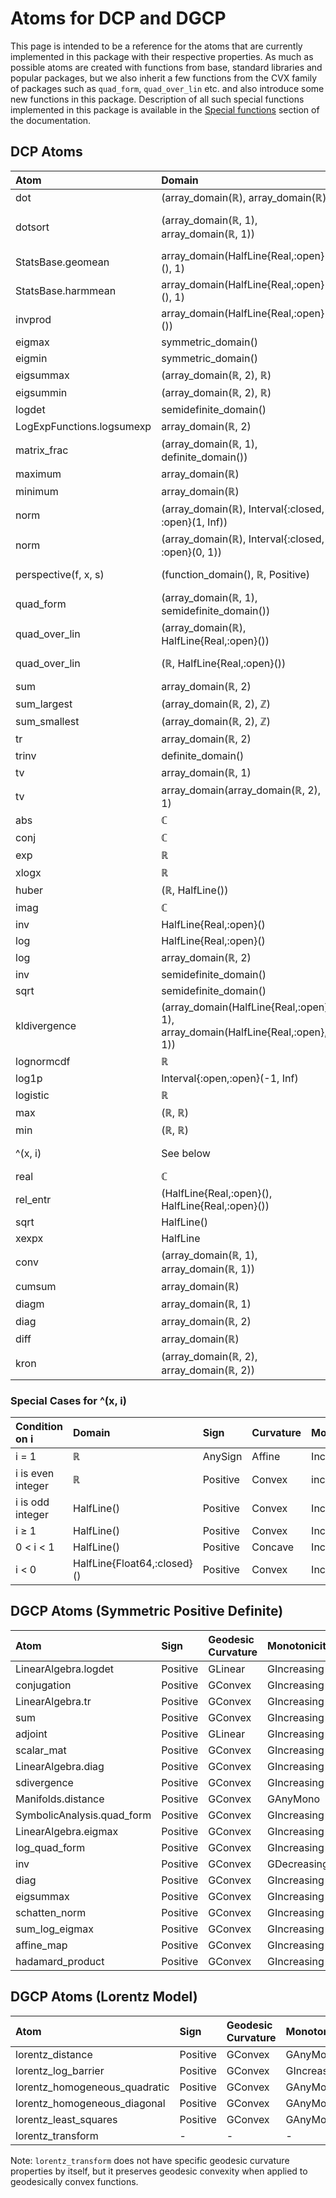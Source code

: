 # Atoms for DCP and DGCP

This page is intended to be a reference for the atoms that are currently implemented in this package with their respective properties. As much as possible atoms are created with functions from base, standard libraries and popular packages, but we also inherit a few functions from the CVX family of packages such as `quad_form`, `quad_over_lin` etc. and also introduce some new functions in this package. Description of all such special functions implemented in this package is available in the [Special functions](@ref) section of the documentation.

## DCP Atoms

| Atom                      | Domain                                                                         | Sign      | Curvature | Monotonicity                                |
|:------------------------- |:------------------------------------------------------------------------------ |:--------- |:--------- |:------------------------------------------- |
| dot                       | (array_domain(ℝ), array_domain(ℝ))                                             | AnySign   | Affine    | Increasing                                  |
| dotsort                   | (array_domain(ℝ, 1), array_domain(ℝ, 1))                                       | AnySign   | Convex    | (AnyMono, increasing_if_positive ∘ minimum) |
| StatsBase.geomean         | array_domain(HalfLine{Real,:open}(), 1)                                        | Positive  | Concave   | Increasing                                  |
| StatsBase.harmmean        | array_domain(HalfLine{Real,:open}(), 1)                                        | Positive  | Concave   | Increasing                                  |
| invprod                   | array_domain(HalfLine{Real,:open}())                                           | Positive  | Convex    | Decreasing                                  |
| eigmax                    | symmetric_domain()                                                             | AnySign   | Convex    | AnyMono                                     |
| eigmin                    | symmetric_domain()                                                             | AnySign   | Concave   | AnyMono                                     |
| eigsummax                 | (array_domain(ℝ, 2), ℝ)                                                        | AnySign   | Convex    | AnyMono                                     |
| eigsummin                 | (array_domain(ℝ, 2), ℝ)                                                        | AnySign   | Concave   | AnyMono                                     |
| logdet                    | semidefinite_domain()                                                          | AnySign   | Concave   | AnyMono                                     |
| LogExpFunctions.logsumexp | array_domain(ℝ, 2)                                                             | AnySign   | Convex    | Increasing                                  |
| matrix_frac               | (array_domain(ℝ, 1), definite_domain())                                        | AnySign   | Convex    | AnyMono                                     |
| maximum                   | array_domain(ℝ)                                                                | AnySign   | Convex    | Increasing                                  |
| minimum                   | array_domain(ℝ)                                                                | AnySign   | Concave   | Increasing                                  |
| norm                      | (array_domain(ℝ), Interval{:closed, :open}(1, Inf))                            | Positive  | Convex    | increasing_if_positive                      |
| norm                      | (array_domain(ℝ), Interval{:closed, :open}(0, 1))                              | Positive  | Convex    | increasing_if_positive                      |
| perspective(f, x, s)      | (function_domain(), ℝ, Positive)                                               | Same as f | Same as f | AnyMono                                     |
| quad_form                 | (array_domain(ℝ, 1), semidefinite_domain())                                    | Positive  | Convex    | (increasing_if_positive, Increasing)        |
| quad_over_lin             | (array_domain(ℝ), HalfLine{Real,:open}())                                      | Positive  | Convex    | (increasing_if_positive, Decreasing)        |
| quad_over_lin             | (ℝ, HalfLine{Real,:open}())                                                    | Positive  | Convex    | (increasing_if_positive, Decreasing)        |
| sum                       | array_domain(ℝ, 2)                                                             | AnySign   | Affine    | Increasing                                  |
| sum_largest               | (array_domain(ℝ, 2), ℤ)                                                        | AnySign   | Convex    | Increasing                                  |
| sum_smallest              | (array_domain(ℝ, 2), ℤ)                                                        | AnySign   | Concave   | Increasing                                  |
| tr                        | array_domain(ℝ, 2)                                                             | AnySign   | Affine    | Increasing                                  |
| trinv                     | definite_domain()                                                              | Positive  | Convex    | AnyMono                                     |
| tv                        | array_domain(ℝ, 1)                                                             | Positive  | Convex    | AnyMono                                     |
| tv                        | array_domain(array_domain(ℝ, 2), 1)                                            | Positive  | Convex    | AnyMono                                     |
| abs                       | ℂ                                                                              | Positive  | Convex    | increasing_if_positive                      |
| conj                      | ℂ                                                                              | AnySign   | Affine    | AnyMono                                     |
| exp                       | ℝ                                                                              | Positive  | Convex    | Increasing                                  |
| xlogx                     | ℝ                                                                              | AnySign   | Convex    | AnyMono                                     |
| huber                     | (ℝ, HalfLine())                                                                | Positive  | Convex    | increasing_if_positive                      |
| imag                      | ℂ                                                                              | AnySign   | Affine    | AnyMono                                     |
| inv                       | HalfLine{Real,:open}()                                                         | Positive  | Convex    | Decreasing                                  |
| log                       | HalfLine{Real,:open}()                                                         | AnySign   | Concave   | Increasing                                  |
| log                       | array_domain(ℝ, 2)                                                             | Positive  | Concave   | Increasing                                  |
| inv                       | semidefinite_domain()                                                          | AnySign   | Convex    | Decreasing                                  |
| sqrt                      | semidefinite_domain()                                                          | Positive  | Concave   | Increasing                                  |
| kldivergence              | (array_domain(HalfLine{Real,:open}, 1), array_domain(HalfLine{Real,:open}, 1)) | Positive  | Convex    | AnyMono                                     |
| lognormcdf                | ℝ                                                                              | Negative  | Concave   | Increasing                                  |
| log1p                     | Interval{:open,:open}(-1, Inf)                                                 | Negative  | Concave   | Increasing                                  |
| logistic                  | ℝ                                                                              | Positive  | Convex    | Increasing                                  |
| max                       | (ℝ, ℝ)                                                                         | AnySign   | Convex    | Increasing                                  |
| min                       | (ℝ, ℝ)                                                                         | AnySign   | Concave   | Increasing                                  |
| ^(x, i)                   | See below                                                                      | See below | See below | See below                                   |
| real                      | ℂ                                                                              | AnySign   | Affine    | Increasing                                  |
| rel_entr                  | (HalfLine{Real,:open}(), HalfLine{Real,:open}())                               | AnySign   | Convex    | (AnyMono, Decreasing)                       |
| sqrt                      | HalfLine()                                                                     | Positive  | Concave   | Increasing                                  |
| xexpx                     | HalfLine                                                                       | Positive  | Convex    | Increasing                                  |
| conv                      | (array_domain(ℝ, 1), array_domain(ℝ, 1))                                       | AnySign   | Affine    | AnyMono                                     |
| cumsum                    | array_domain(ℝ)                                                                | AnySign   | Affine    | Increasing                                  |
| diagm                     | array_domain(ℝ, 1)                                                             | AnySign   | Affine    | Increasing                                  |
| diag                      | array_domain(ℝ, 2)                                                             | AnySign   | Affine    | Increasing                                  |
| diff                      | array_domain(ℝ)                                                                | AnySign   | Affine    | Increasing                                  |
| kron                      | (array_domain(ℝ, 2), array_domain(ℝ, 2))                                       | AnySign   | Affine    | Increasing                                  |

### Special Cases for ^(x, i)

| Condition on i    | Domain                      | Sign     | Curvature | Monotonicity           |
|:----------------- |:--------------------------- |:-------- |:--------- |:---------------------- |
| i = 1             | ℝ                           | AnySign  | Affine    | Increasing             |
| i is even integer | ℝ                           | Positive | Convex    | increasing_if_positive |
| i is odd integer  | HalfLine()                  | Positive | Convex    | Increasing             |
| i ≥ 1             | HalfLine()                  | Positive | Convex    | Increasing             |
| 0 < i < 1         | HalfLine()                  | Positive | Concave   | Increasing             |
| i < 0             | HalfLine{Float64,:closed}() | Positive | Convex    | Increasing             |

## DGCP Atoms (Symmetric Positive Definite)

| Atom                       | Sign     | Geodesic Curvature | Monotonicity |
|:-------------------------- |:-------- |:------------------ |:------------ |
| LinearAlgebra.logdet       | Positive | GLinear            | GIncreasing  |
| conjugation                | Positive | GConvex            | GIncreasing  |
| LinearAlgebra.tr           | Positive | GConvex            | GIncreasing  |
| sum                        | Positive | GConvex            | GIncreasing  |
| adjoint                    | Positive | GLinear            | GIncreasing  |
| scalar_mat                 | Positive | GConvex            | GIncreasing  |
| LinearAlgebra.diag         | Positive | GConvex            | GIncreasing  |
| sdivergence                | Positive | GConvex            | GIncreasing  |
| Manifolds.distance         | Positive | GConvex            | GAnyMono     |
| SymbolicAnalysis.quad_form | Positive | GConvex            | GIncreasing  |
| LinearAlgebra.eigmax       | Positive | GConvex            | GIncreasing  |
| log_quad_form              | Positive | GConvex            | GIncreasing  |
| inv                        | Positive | GConvex            | GDecreasing  |
| diag                       | Positive | GConvex            | GIncreasing  |
| eigsummax                  | Positive | GConvex            | GIncreasing  |
| schatten_norm              | Positive | GConvex            | GIncreasing  |
| sum_log_eigmax             | Positive | GConvex            | GIncreasing  |
| affine_map                 | Positive | GConvex            | GIncreasing  |
| hadamard_product           | Positive | GConvex            | GIncreasing  |

## DGCP Atoms (Lorentz Model)

| Atom                          | Sign     | Geodesic Curvature | Monotonicity |
|:----------------------------- |:-------- |:------------------ |:------------ |
| lorentz_distance              | Positive | GConvex            | GAnyMono     |
| lorentz_log_barrier           | Positive | GConvex            | GIncreasing  |
| lorentz_homogeneous_quadratic | Positive | GConvex            | GAnyMono     |
| lorentz_homogeneous_diagonal  | Positive | GConvex            | GAnyMono     |
| lorentz_least_squares         | Positive | GConvex            | GAnyMono     |
| lorentz_transform             | -        | -                  | -            |

Note: `lorentz_transform` does not have specific geodesic curvature properties by itself, but it preserves geodesic convexity when applied to geodesically convex functions.
